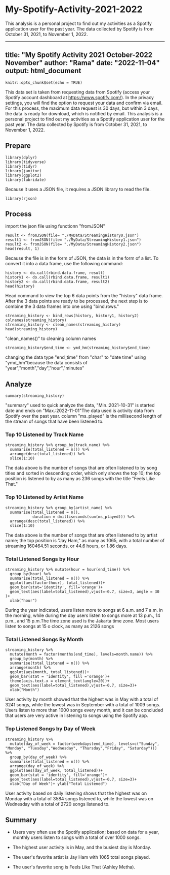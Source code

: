 # My-Spotify-Activity-2021-2022
This analysis is a personal project to find out my activities as a Spotify application user for the past year. The data collected by Spotify is from October 31, 2021, to November 1, 2022.


---
title: "My Spotify Activity 2021 October-2022 November"
author: "Rama"
date: "2022-11-04"
output: html_document
---

```{r setup, include=FALSE}
knitr::opts_chunk$set(echo = TRUE)
```

This data set is taken from requesting data from Spotify (access your Spotify account dashboard at https://www.spotify.com/). In the privacy settings, you will find the option to request your data and confirm via email. For this process, the maximum data request is 30 days, but within 3 days, the data is ready for download, which is notified by email.
This analysis is a personal project to find out my activities as a Spotify application user for the past year. The data collected by Spotify is from October 31, 2021, to November 1, 2022.


## Prepare

```{r echo=TRUE, results='hide', message=FALSE, warning=FALSE, paged.print=FALSE}
library(dplyr)
library(tidyverse)
library(tidyr)
library(janitor)
library(ggplot2)
library(lubridate)
```

Because it uses a JSON file, it requires a JSON library to read the file.
```{r echo=TRUE, results='hide', message=FALSE, warning=FALSE, paged.print=FALSE}
library(rjson)
```

## Process
import the json file using functionn "fromJSON"
```{r echo=TRUE, message=FALSE, warning=FALSE, paged.print=FALSE}
result <- fromJSON(file= "./MyData/StreamingHistory0.json")
result1 <- fromJSON(file= "./MyData/StreamingHistory1.json")
result2 <- fromJSON(file= "./MyData/StreamingHistory2.json")
head(result, 1)
```
Because the file is in the form of JSON, the data is in the form of a list. To convert it into a data frame, use the following command:

```{r  echo=TRUE, message=FALSE, warning=FALSE, paged.print=FALSE}
history <- do.call(rbind.data.frame, result)
history1 <- do.call(rbind.data.frame, result1)
history2 <- do.call(rbind.data.frame, result2)
head(history)
```

Head command to view the top 6 data points from the "history" data frame. After the 3 data points are ready to be processed, the next step is to combine the 3 data frames into one using "bind.rows."
```{r}
streaming_history <- bind_rows(history, history1, history2)
colnames(streaming_history)
streaming_history <- clean_names(streaming_history)
head(streaming_history)
```
"clean_names()" to cleaning column names 


```{r}
streaming_history$end_time <- ymd_hm(streaming_history$end_time)
```
changing the data type "end_time" from "char" to "date time" using "ymd_hm"because the data consists of "year","month","day","hour","minutes"

## Analyze


```{r}
summary(streaming_history)
```
"summary" used to quick analyze the data,  "Min.:2021-10-31" is started date and ends on "Max.:2022-11-01"The data used is activity data from Spotify over the past year. column "ms_played" is the millisecond length of the stream of songs that have been listened to.


### Top 10 Listened by Track Name
```{r}
streaming_history %>% group_by(track_name) %>% 
  summarise(total_listened = n()) %>% 
  arrange(desc(total_listened)) %>% 
  slice(1:10)
```
The data above is the number of songs that are often listened to by song titles and sorted in descending order, which only shows the top 10; the top position is listened to by as many as 236 songs with the title "Feels Like That."

### Top 10 Listened by Artist Name
```{r}
streaming_history %>% group_by(artist_name) %>% 
  summarise(total_listened = n(),
            duration = dmilliseconds(sum(ms_played))) %>% 
  arrange(desc(total_listened)) %>% 
  slice(1:10)
```
The data above is the number of songs that are often listened to by artist name; the top position is "Jay Ham," as many as 1065, with a total number of streaming 160464.51 seconds, or 44.6 hours, or 1.86 days.

### Total Listened Songs by Hour
```{r}
streaming_history %>% mutate(hour = hour(end_time)) %>% 
  group_by(hour) %>% 
  summarise(total_listened = n()) %>%
  ggplot(aes(factor(hour), total_listened))+
  geom_bar(stat='identity', fill='orange')+
  geom_text(aes(label=total_listened),vjust=-0.7, size=3, angle = 30 )+
  xlab("hour")
```

During the year indicated, users listen more to songs at 6 a.m. and 7 a.m. in the morning, while during the day users listen to songs more at 13 p.m., 14 p.m., and 15 p.m.The time zone used is the Jakarta time zone. Most users listen to songs at 15 o clock, as many as 2126 songs

### Total Listened Songs By Month
```{r}
streaming_history %>% 
  mutate(month = factor(months(end_time), levels=month.name)) %>%
  group_by(month) %>%
  summarise(total_listened = n()) %>%
  arrange(month) %>% 
  ggplot(aes(month, total_listened))+
  geom_bar(stat = 'identity', fill ='orange')+
  theme(axis.text.x = element_text(angle=20))+
  geom_text(aes(label=total_listened),vjust=-0.7, size=3)+
  xlab("Month")
```

User activity by month showed that the highest was in May with a total of 3241 songs, while the lowest was in September with a total of 1009 songs. Users listen to more than 1000 songs every month, and it can be concluded that users are very active in listening to songs using the Spotify app.


### Top Listened Songs by Day of Week
```{r}
streaming_history %>% 
  mutate(day_of_week = factor(weekdays(end_time), levels=c("Sunday", "Monday", "Tuesday","Wednesday", "Thursday","Friday", "Saturday"))) %>%
  group_by(day_of_week) %>%
  summarise(total_listened = n()) %>%
  arrange(day_of_week) %>% 
  ggplot(aes(day_of_week, total_listened))+
  geom_bar(stat = 'identity', fill='orange')+
  geom_text(aes(label=total_listened),vjust=-0.7, size=3)+
  xlab("Day of Week")+ ylab("Total Listened")
```

User activity based on daily listening shows that the highest was on Monday with a total of 3584 songs listened to, while the lowest was on Wednesday with a total of 2720 songs listened to.



## Summary

- Users very often use the Spotify application; based on data for a year, monthly users listen to songs with a total of over 1000 songs.

- The highest user activity is in May, and the busiest day is Monday.

- The user's favorite artist is Jay Ham with 1065 total songs played.

- The user's favorite song is Feels Like That (Ashley Metha).
